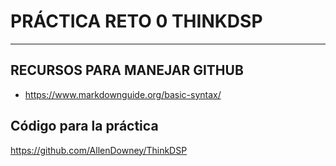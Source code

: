# PRÁCTICA RETO 0 THINKDSP
---

## RECURSOS PARA MANEJAR GITHUB

* https://www.markdownguide.org/basic-syntax/


## Código para la práctica

https://github.com/AllenDowney/ThinkDSP

